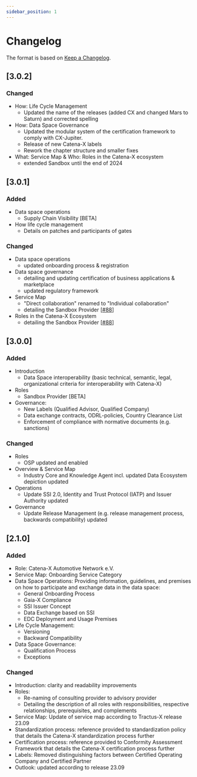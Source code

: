 ```yaml
---
sidebar_position: 1
---
```

# Changelog

The format is based on [Keep a Changelog](https://keepachangelog.com/en/1.0.0/).

## [3.0.2]

### Changed

- How: Life Cycle Management
  - Updated the name of the releases (added CX and changed Mars to Saturn) and corrected spelling
- How: Data Space Governance
  - Updated the modular system of the certification framework to comply with CX-Jupiter.
  - Release of new Catena-X labels
  - Rework the chapter structure and smaller fixes
- What: Service Map & Who: Roles in the Catena-X ecosystem
  - extended Sandbox until the end of 2024

## [3.0.1]

### Added

- Data space operations
  - Supply Chain Visibility [BETA]
- How life cycle management
  - Details on patches and participants of gates

### Changed

- Data space operations
  - updated onboarding process & registration
- Data space governance
  - detailing and updating certification of business applications & marketplace
  - updated regulatory framework
- Service Map
  - "Direct collaboration" renamed to "Individual collaboration"
  - detailing the Sandbox Provider [[#88](https://github.com/catenax-eV/catenax-ev.github.io/issues/88)]
- Roles in the Catena-X Ecosystem
  - detailing the Sandbox Provider [[#88](https://github.com/catenax-eV/catenax-ev.github.io/issues/88)]

## [3.0.0]

### Added

- Introduction
  - Data Space interoperability (basic technical, semantic, legal, organizational criteria for interoperability with Catena-X)
- Roles
  - Sandbox Provider [BETA]
- Governance:
  - New Labels (Qualified Advisor, Qualified Company)
  - Data exchange contracts, ODRL-policies, Country Clearance List
  - Enforcement of compliance with normative documents (e.g. sanctions)

### Changed

- Roles
  - OSP updated and enabled
- Overview & Service Map
  - Industry Core and Knowledge Agent incl. updated Data Ecosystem depiction updated
- Operations
  - Update SSI 2.0, Identity and Trust Protocol (IATP) and Issuer Authority updated
- Governance
  - Update Release Management (e.g. release management process, backwards compatibility) updated

## [2.1.0]

### Added

- Role: Catena-X Automotive Network e.V.
- Service Map: Onboarding Service Category
- Data Space Operations: Providing information, guidelines, and premises on how to participate and exchange data in the data space:
  - General Onboarding Process
  - Gaia-X Compliance
  - SSI Issuer Concept
  - Data Exchange based on SSI
  - EDC Deployment and Usage Premises
- Life Cycle Management:
  - Versioning
  - Backward Compatibility
- Data Space Governance:
  - Qualification Process
  - Exceptions

### Changed

- Introduction: clarity and readability improvements
- Roles:
  - Re-naming of consulting provider to advisory provider
  - Detailing the description of all roles with responsibilities, respective relationships, prerequisites, and complements
- Service Map: Update of service map according to Tractus-X release 23.09
- Standardization process: reference provided to standardization policy that details the Catena-X standardization process further
- Certification process: reference provided to Conformity Assessment Framework that details the Catena-X certification process further
- Labels: Removed distinguishing factors between Certified Operating Company and Certified Partner
- Outlook: updated according to release 23.09
